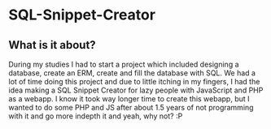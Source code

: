 # SQL-Snippet-Creator

## What is it about?
During my studies I had to start a project which included designing a database, create an ERM, create and fill the database with SQL.
We had a lot of time doing this project and due to little itching in my fingers, I had the idea making a SQL Snippet Creator for lazy people with JavaScript and PHP as a
webapp.
I know it took way longer time to create this webapp, but I wanted to do some PHP and JS after about 1.5 years of not programming with it and go more indepth it and yeah, why not? :P

